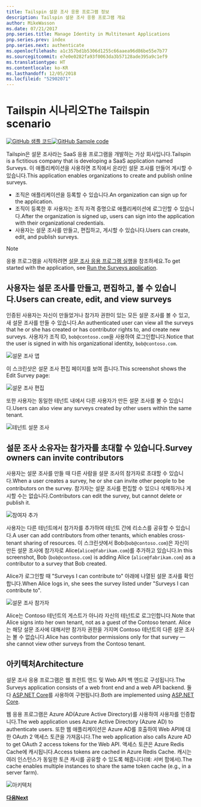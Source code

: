 ```yaml
---
title: Tailspin 설문 조사 응용 프로그램 정보
description: Tailspin 설문 조사 응용 프로그램 개요
author: MikeWasson
ms.date: 07/21/2017
pnp.series.title: Manage Identity in Multitenant Applications
pnp.series.prev: index
pnp.series.next: authenticate
ms.openlocfilehash: a1c357bd1b5306d1255c66aaea96d86be55e7b77
ms.sourcegitcommit: e7e0e0282fa93f0063da3b57128ade395a9c1ef9
ms.translationtype: HT
ms.contentlocale: ko-KR
ms.lasthandoff: 12/05/2018
ms.locfileid: "52902071"
---
```

# <a name="the-tailspin-scenario"></a><span data-ttu-id="fb34c-103">Tailspin 시나리오</span><span class="sxs-lookup"><span data-stu-id="fb34c-103">The Tailspin scenario</span></span>

<span data-ttu-id="fb34c-104">[![GitHub](../_images/github.png) 샘플 코드][sample application]</span><span class="sxs-lookup"><span data-stu-id="fb34c-104">[![GitHub](../_images/github.png) Sample code][sample application]</span></span>

<span data-ttu-id="fb34c-105">Tailspin은 설문 조사라는 SaaS 응용 프로그램을 개발하는 가상 회사입니다.</span><span class="sxs-lookup"><span data-stu-id="fb34c-105">Tailspin is a fictitious company that is developing a SaaS application named Surveys.</span></span> <span data-ttu-id="fb34c-106">이 애플리케이션을 사용하면 조직에서 온라인 설문 조사를 만들어 게시할 수 있습니다.</span><span class="sxs-lookup"><span data-stu-id="fb34c-106">This application enables organizations to create and publish online surveys.</span></span>

* <span data-ttu-id="fb34c-107">조직은 애플리케이션을 등록할 수 있습니다.</span><span class="sxs-lookup"><span data-stu-id="fb34c-107">An organization can sign up for the application.</span></span>
* <span data-ttu-id="fb34c-108">조직이 등록한 후 사용자는 조직 자격 증명으로 애플리케이션에 로그인할 수 있습니다.</span><span class="sxs-lookup"><span data-stu-id="fb34c-108">After the organization is signed up, users can sign into the application with their organizational credentials.</span></span>
* <span data-ttu-id="fb34c-109">사용자는 설문 조사를 만들고, 편집하고, 게시할 수 있습니다.</span><span class="sxs-lookup"><span data-stu-id="fb34c-109">Users can create, edit, and publish surveys.</span></span>

> [!NOTE]
> <span data-ttu-id="fb34c-110">응용 프로그램을 시작하려면 [설문 조사 응용 프로그램 실행]을 참조하세요.</span><span class="sxs-lookup"><span data-stu-id="fb34c-110">To get started with the application, see [Run the Surveys application].</span></span>
> 
> 

## <a name="users-can-create-edit-and-view-surveys"></a><span data-ttu-id="fb34c-111">사용자는 설문 조사를 만들고, 편집하고, 볼 수 있습니다.</span><span class="sxs-lookup"><span data-stu-id="fb34c-111">Users can create, edit, and view surveys</span></span>
<span data-ttu-id="fb34c-112">인증된 사용자는 자신이 만들었거나 참가자 권한이 있는 모든 설문 조사를 볼 수 있고, 새 설문 조사를 만들 수 있습니다.</span><span class="sxs-lookup"><span data-stu-id="fb34c-112">An authenticated user can view all the surveys that he or she has created or has contributor rights to, and create new surveys.</span></span> <span data-ttu-id="fb34c-113">사용자가 조직 ID, `bob@contoso.com`을 사용하여 로그인합니다.</span><span class="sxs-lookup"><span data-stu-id="fb34c-113">Notice that the user is signed in with his organizational identity, `bob@contoso.com`.</span></span>

![설문 조사 앱](./images/surveys-screenshot.png)

<span data-ttu-id="fb34c-115">이 스크린샷은 설문 조사 편집 페이지를 보여 줍니다.</span><span class="sxs-lookup"><span data-stu-id="fb34c-115">This screenshot shows the Edit Survey page:</span></span>

![설문 조사 편집](./images/edit-survey.png)

<span data-ttu-id="fb34c-117">또한 사용자는 동일한 테넌트 내에서 다른 사용자가 만든 설문 조사를 볼 수 있습니다.</span><span class="sxs-lookup"><span data-stu-id="fb34c-117">Users can also view any surveys created by other users within the same tenant.</span></span>

![테넌트 설문 조사](./images/tenant-surveys.png)

## <a name="survey-owners-can-invite-contributors"></a><span data-ttu-id="fb34c-119">설문 조사 소유자는 참가자를 초대할 수 있습니다.</span><span class="sxs-lookup"><span data-stu-id="fb34c-119">Survey owners can invite contributors</span></span>
<span data-ttu-id="fb34c-120">사용자는 설문 조사를 만들 때 다른 사람을 설문 조사의 참가자로 초대할 수 있습니다.</span><span class="sxs-lookup"><span data-stu-id="fb34c-120">When a user creates a survey, he or she can invite other people to be contributors on the survey.</span></span> <span data-ttu-id="fb34c-121">참가자는 설문 조사를 편집할 수 있으나 삭제하거나 게시할 수는 없습니다.</span><span class="sxs-lookup"><span data-stu-id="fb34c-121">Contributors can edit the survey, but cannot delete or publish it.</span></span>  

![참여자 추가](./images/add-contributor.png)

<span data-ttu-id="fb34c-123">사용자는 다른 테넌트에서 참가자를 추가하여 테넌트 간에 리소스를 공유할 수 있습니다.</span><span class="sxs-lookup"><span data-stu-id="fb34c-123">A user can add contributors from other tenants, which enables cross-tenant sharing of resources.</span></span> <span data-ttu-id="fb34c-124">이 스크린샷에서 Bob(`bob@contoso.com`)은 자신이 만든 설문 조사에 참가자로 Alice(`alice@fabrikam.com`)를 추가하고 있습니다.</span><span class="sxs-lookup"><span data-stu-id="fb34c-124">In this screenshot, Bob (`bob@contoso.com`) is adding Alice (`alice@fabrikam.com`) as a contributor to a survey that Bob created.</span></span>

<span data-ttu-id="fb34c-125">Alice가 로그인할 때 "Surveys I can contribute to" 아래에 나열된 설문 조사를 확인합니다.</span><span class="sxs-lookup"><span data-stu-id="fb34c-125">When Alice logs in, she sees the survey listed under "Surveys I can contribute to".</span></span>

![설문 조사 참가자](./images/contributor.png)

<span data-ttu-id="fb34c-127">Alice는 Contoso 테넌트의 게스트가 아니라 자신의 테넌트로 로그인합니다.</span><span class="sxs-lookup"><span data-stu-id="fb34c-127">Note that Alice signs into her own tenant, not as a guest of the Contoso tenant.</span></span> <span data-ttu-id="fb34c-128">Alice는 해당 설문 조사에 대해서만 참가자 권한을 가지며 Contoso 테넌트의 다른 설문 조사는 볼 수 없습니다.</span><span class="sxs-lookup"><span data-stu-id="fb34c-128">Alice has contributor permissions only for that survey &mdash; she cannot view other surveys from the Contoso tenant.</span></span>

## <a name="architecture"></a><span data-ttu-id="fb34c-129">아키텍처</span><span class="sxs-lookup"><span data-stu-id="fb34c-129">Architecture</span></span>
<span data-ttu-id="fb34c-130">설문 조사 응용 프로그램은 웹 프런트 엔드 및 Web API 백 엔드로 구성됩니다.</span><span class="sxs-lookup"><span data-stu-id="fb34c-130">The Surveys application consists of a web front end and a web API backend.</span></span> <span data-ttu-id="fb34c-131">둘 다 [ASP.NET Core]를 사용하여 구현됩니다.</span><span class="sxs-lookup"><span data-stu-id="fb34c-131">Both are implemented using [ASP.NET Core].</span></span>

<span data-ttu-id="fb34c-132">웹 응용 프로그램은 Azure AD(Azure Active Directory)를 사용하여 사용자를 인증합니다.</span><span class="sxs-lookup"><span data-stu-id="fb34c-132">The web application uses Azure Active Directory (Azure AD) to authenticate users.</span></span> <span data-ttu-id="fb34c-133">또한 웹 애플리케이션은 Azure AD를 호출하여 Web API에 대한 OAuth 2 액세스 토큰을 가져옵니다.</span><span class="sxs-lookup"><span data-stu-id="fb34c-133">The web application also calls Azure AD to get OAuth 2 access tokens for the Web API.</span></span> <span data-ttu-id="fb34c-134">액세스 토큰은 Azure Redis Cache에 캐시됩니다.</span><span class="sxs-lookup"><span data-stu-id="fb34c-134">Access tokens are cached in Azure Redis Cache.</span></span> <span data-ttu-id="fb34c-135">캐시는 여러 인스턴스가 동일한 토큰 캐시를 공유할 수 있도록 해줍니다(예: 서버 팜에서).</span><span class="sxs-lookup"><span data-stu-id="fb34c-135">The cache enables multiple instances to share the same token cache (e.g., in a server farm).</span></span>

![아키텍처](./images/architecture.png)

<span data-ttu-id="fb34c-137">[**다음**][authentication]</span><span class="sxs-lookup"><span data-stu-id="fb34c-137">[**Next**][authentication]</span></span>

<!-- Links -->

[authentication]: authenticate.md

[설문 조사 응용 프로그램 실행]: ./run-the-app.md
[Run the Surveys application]: ./run-the-app.md
[ASP.NET Core]: /aspnet/core
[sample application]: https://github.com/mspnp/multitenant-saas-guidance
